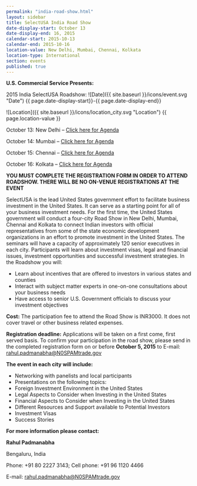 ```yaml
---
permalink: "india-road-show.html"
layout: sidebar
title: SelectUSA India Road Show
date-display-start: October 13
date-display-end: 16, 2015
calendar-start: 2015-10-13
calendar-end: 2015-10-16
location-value: New Delhi, Mumbai, Chennai, Kolkata
location-type: International
section: events
published: true
---
```



**U.S. Commercial Service Presents:**

2015 India SelectUSA Roadshow: ![Date]({{ site.baseurl }}/icons/event.svg "Date") {{ page.date-display-start}}-{{ page.date-display-end}}

![Location]({{ site.baseurl }}/icons/location_city.svg "Location") {{ page.location-value }}

October 13: New Delhi – [Click here for Agenda](http://www.export.gov/india/build/groups/public/@eg_in/documents/webcontent/eg_in_090233.pdf)

October 14: Mumbai – [Click here for Agenda](http://www.export.gov/india/build/groups/public/@eg_in/documents/webcontent/eg_in_090234.pdf)

October 15: Chennai – [Click here for Agenda](http://www.export.gov/india/build/groups/public/@eg_in/documents/webcontent/eg_in_090271.pdf)

October 16: Kolkata – [Click here for Agenda](http://www.export.gov/india/build/groups/public/@eg_in/documents/webcontent/eg_in_090236.pdf)

**YOU MUST COMPLETE THE REGISTRATION FORM IN ORDER TO ATTEND ROADSHOW. THERE WILL BE NO ON-VENUE REGISTRATIONS AT THE EVENT**

SelectUSA is the lead United States government effort to facilitate business investment in the United States. It can serve as a starting point for all of your business investment needs.
For the first time, the United States government will conduct a four-city Road Show in New Delhi, Mumbai, Chennai and Kolkata to connect Indian investors with official representatives from some of the state economic development organizations in an effort to promote investment in the United States.
The seminars will have a capacity of approximately 120 senior executives in each city. Participants will learn about investment visas, legal and financial issues, investment opportunities and successful investment strategies. In the Roadshow you will:

*  Learn about incentives that are offered to investors in various states and counties
*  Interact with subject matter experts in one-on-one consultations about your business needs
*  Have access to senior U.S. Government officials to discuss your investment objectives

**Cost:** The participation fee to attend the Road Show is INR3000. It does not cover travel or other business related expenses.

**Registration deadline:** Applications will be taken on a first come, first served basis. To confirm your participation in the road show, please send in the completed registration form on or before **October 5, 2015** to E-mail: [rahul.padmanabha@N0SPAMtrade.gov](rahul.padmanabha@N0SPAMtrade.gov)

**The event in each city will include:**

* Networking with panelists and local participants
* Presentations on the following topics:
* Foreign Investment Environment in the United States
* Legal Aspects to Consider when Investing in the United States
* Financial Aspects to Consider when Investing in the United States
* Different Resources and Support available to Potential Investors
* Investment Visas
* Success Stories

**For more information please contact:**

**Rahul Padmanabha**

Bengaluru, India

Phone: +91 80 2227 3143; Cell phone: +91 96 1120 4466

E-mail: [rahul.padmanabha@N0SPAMtrade.gov](rahul.padmanabha@N0SPAMtrade.gov)

<!--# SelectUSA India Road Show

Join the first-ever India SelectUSA Roadshow! This four-city Road Show to **New Delhi, Mumbai, Chennai, and Kolkata** will offer U.S. state, local and regional economic development organizations (EDOs) the opportunity to **market their locations directly to potential investors** throughout India.

Each Road Show stop will feature a **half-day seminar** with sessions on how to invest and expand in the United States. The proposed seminars will attract approximately 120 senior executives in each city and include content about investment visas, legal and financial issues, investment opportunities and successful investment strategies. Along with scheduled **networking sessions**, there will be ample opportunity for attendees to visit your **exhibit** at the event.

**India is the fourth fastest growing source of FDI into the United States.** Hundreds of dynamic companies are headquartered in the Road Show stops, and many of these companies are looking to invest in the United States. Top U.S. government officials, including leaders in the Department of Commerce and SelectUSA, has made multiple visits to India and welcomed a [high-quality delegation of Indian investors](https://www.flickr.com/photos/selectusa/17608354832/in/photolist-aF4ige-aF4igK-aF4igt-aF4igp-aF4igz-sPZqqG-a3cFbC) to our 2015 SelectUSA Investment Summit. **The pump is primed for Indian investment into your region, and this road show is a great opportunity to meet investors face-to-face**.

![Contact]({{ site.baseurl }}/icons/question_answer.svg "Contact") For more information on registration or sponsorship, please contact [Paul.Frost@trade.gov](mailto:Paul.Frost@trade.gov) in New Delhi and [Seth.Isenberg@trade.gov](mailto:Seth.Isenberg@trade.gov) in Washington, DC

# Get the Details: Webinar on June 30th

Join us on **June 30, 2015 at 12:30 pm EST** for a webinar on the SelectUSA India Road Show, hosted by the U.S. Commercial Service in India and SelectUSA.

![RSVP](https://google.github.io/material-design-icons/content/svg/design/ic_send_24px.svg "RSVP") To RSVP for the webinar and receive the call-in details, please email  [Seth.Isenberg@trade.gov](mailto:seth.isenberg@trade.gov?subject=RSVP%20for%20SelectUSA%20India%20Road%20Show%20Webinar)


# What will U.S. EDO participants receive?

* A chance to meet and brief potential investors in three major cities in India - showcase your area’s advantages
* A display area in event in all three cities for promotion
* An optional add-on Kolkata stop for EDOs interested in eastern India
* Entry in the printed SelectUSA Roadshow catalogue at each roadshow stop
* Participation in all networking sessions and pre-arranged one-on-one meetings with prospective investors
* Logistics assistance, including hotel and flight recommendations that fit the roadshow schedule
* Productive, efficient, and cost-effective program

The participation fee for state and local economic development organizations is **$640**. This does not cover travel or other business related expenses.

# Itinerary

* Arrive New Delhi on October 12
* Event in New Delhi on October 13 at Hotel (TBC) 8:30 am-2:30 pm
* Travel from New Delhi to Mumbai the evening of October 13
  * *Recommended flight:* Jet Airways 9W 362 departs New Delhi at 6:25 pm; arrives Mumbai at 8:30 pm
* Event in Mumbai on October 14 at Hotel (TBC) 8:30 am-2:30 pm
* Travel from Mumbai to Chennai the evening of October 14
  * *Recommended flight:* Jet Airways 9W 461 departs Mumbai at 6:05 pm; arrives Chennai at 8:10 pm
* Event in Chennai on October 15 at Hotel (TBC) 8:30 am-2:30 pm
* Travel from Chennai to Kolkata the evening of October 15
  * *Recommended flight:* IndiGo 6E 277 departs Chennai at 8:40 pm; arrives Kolkata at 10:45 pm
* Event in Kolkata on October 16 at Hotel (TBC) 10:00 am-2:00 pm
* Return to the United States the evening of October 16

A block of hotel rooms will be reserved in all four cities for participants.-->
